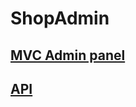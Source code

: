 # ShopAdmin

## [MVC Admin panel](https://github.com/undecimodia59/ShopAdmin/tree/main/admin-panel)
## [API](https://github.com/undecimodia59/ShopAdmin/tree/main/api)
